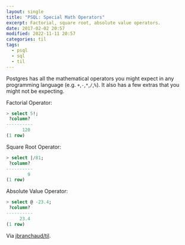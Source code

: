 ```yaml
---
layout: single
title: "PSQL: Special Math Operators"
excerpt: Factorial, square root, absolute value operators.
date: 2017-02-02 20:57
modified: 2022-11-11 20:57
categories: til
tags:
  - psql
  - sql
  - til
---
```


Postgres has all the mathematical operators you might expect in any
programming language (e.g. `+`,`-`,`*`,`/`,`%`). It also has a few extras
that you might not be expecting.

Factorial Operator:

```sql
> select 5!;
 ?column?
----------
      120
(1 row)
```

Square Root Operator:

```sql
> select |/81;
 ?column?
----------
        9
(1 row)
```

Absolute Value Operator:

```sql
> select @ -23.4;
 ?column?
----------
     23.4
(1 row)
```

Via [jbranchaud/til](https://github.com/jbranchaud/til).
